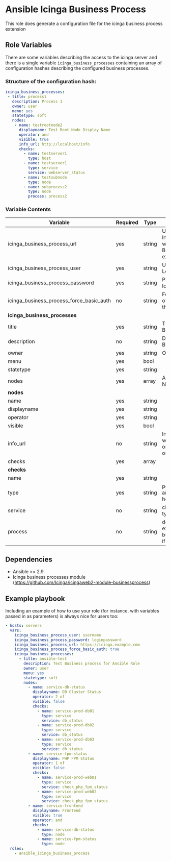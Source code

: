 # Ansible Icinga Business Process
This role does generate a configuration file for the icinga business process extension

## Role Variables
There are some variables describing the access to the icinga server and there is a single variable `icinga_business_processes` containing an array of configuration hashes describing the configured business processes.

### Structure of the configuration hash:

```yaml
icinga_business_processes:
 - title: process1
   description: Process 1
   owner: user
   menu: yes
   statetype: soft
   nodes:
    - name: testrootnode2
      displayname: Test Root Node Display Name
      operator: and
      visible: true
      info_url: http://localhost/info
      checks:
        - name: testserver1
          type: host
        - name: testserver1
          type: service
          service: webserver_status
        - name: testsubnode
          type: node
        - name: subprocess2
          type: node
          process: process2
```

### Variable Contents
| Variable                                 | Required   | Type     | Description
| ---------------------------------------- | ---------- | -------- | ---------------------------------------------------------------------
| icinga_business_process_url              | yes        | string   | URL to the Incinga instance with installed Business Process extension
| icinga_business_process_user             | yes        | string   | User for Icinga Login
| icinga_business_process_password         | yes        | string   | Password for Icinga Login
| icinga_business_process_force_basic_auth | no         | string   | Force the Usage of Basic Auth for the Icinga Login
| **icinga_business_processes**
| title                                    | yes        | string   | Title of the Business Process
| description                              | no         | string   | Description of the Business Process
| owner                                    | yes        | string   | Owner
| menu                                     | yes        | bool     |
| statetype                                | yes        | string   |
| nodes                                    | yes        | array    | Array of the Nodes
| **nodes**
| name                                     | yes        | string   |
| displayname                              | yes        | string   |
| operator                                 | yes        | string   |
| visible                                  | yes        | bool     |
| info_url                                 | no         | string   | Info URL which will be displayed on the "(i)" button on the node
| checks                                   | yes        | array    |
| **checks**
| name                                     | yes        | string   |
| type                                     | yes        | string   | possible values are: host/service/node
| service                                  | no         | string   | check service if type is service
| process                                  | no         | string   | does set the external businessprocess if type is node

## Dependencies
- Ansible >= 2.9
- Icinga business processes module (https://github.com/Icinga/icingaweb2-module-businessprocess)
## Example playbook
Including an example of how to use your role (for instance, with variables passed in as parameters) is always nice for users too:

```yaml
- hosts: servers
  vars:
    icinga_business_process_user: username
    icinga_business_process_password: loginpassword
    icinga_business_process_url: https://icinga.example.com
    icinga_business_process_force_basic_auth: true
    icinga_business_processes:
      - title: ansible-test
        description: Test Business process for Ansible Role
        owner: user
        menu: yes
        statetype: soft
        nodes:
          - name: service-db-status
            displayname: DB Cluster Status
            operator: 2 of
            visible: false
            checks:
              - name: service-prod-db01
                type: service
                service: db_status
              - name: service-prod-db02
                type: service
                service: db_status
              - name: service-prod-db03
                type: service
                service: db_status
          - name: service-fpm-status
            displayname: PHP FPM Status
            operator: 1 of
            visible: false
            checks:
              - name: service-prod-web01
                type: service
                service: check_php_fpm_status
              - name: service-prod-web02
                type: service
                service: check_php_fpm_status
          - name: service-frontend
            displayname: Frontend
            visible: true
            operator: and
            checks:
              - name: service-db-status
                type: node
              - name: service-fpm-status
                type: node
  roles:
    - ansible_icinga_business_process
```
